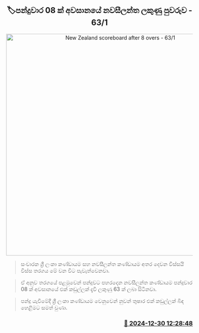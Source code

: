 <p align='center'><b><h2 align='center' title='New Zealand scoreboard after 8 overs - 63/1'>🏷පන්දුවාර 08 ක් අවසානයේ නවසීලන්ත ලකුණු පුවරුව - 63/1</h2></b></p>
<p align='center'><img src='https://helakuru.sgp1.cdn.digitaloceanspaces.com/esana/images/lib/sl-vs-nz-1st-odi.jpg' width='600' alt='New Zealand scoreboard after 8 overs - 63/1'></p>

> සංචාරක ශ්‍රී ලංකා කණ්ඩායම සහ නවසීලන්ත කණ්ඩායම අතර දෙවන විස්සයි විස්ස තරගය මේ වන විට පැවැත්වෙනවා.

> ඒ අනුව තරගයේ පළමුවෙන් පන්දුවට පහරදෙන නවසීලන්ත කණ්ඩායම පන්දුවාර 08 ක් අවසානයේ එක් කඩුල්ලක් දැවී ලකුණු 63 ක් ලබා සිටිනවා.

> පන්දු යැවීමේදී ශ්‍රී ලංකා කණ්ඩායම වෙනුවෙන් නුවන් තුෂාර එක් කඩුල්ලක් බිඳ හෙළිමට සමත් වුණා.



<h3 align='right'><a href='https://www.helakuru.lk/esana/p/106188/'>📅 2024-12-30 12:28:48</a></h3>
